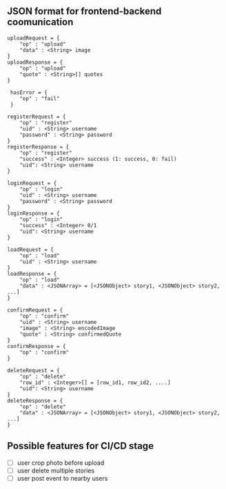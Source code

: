 ## JSON format for frontend-backend coomunication

```java:
uploadRequest = {
    "op" : "upload"
    "data" : <String> image
}
uploadResponse = {
    "op" : "upload"
    "quote" : <String>[] quotes
}
```

```java:
 hasError = {
    "op" : "fail"
 }
```

```java:
registerRequest = {
    "op" : "register"
    "uid" : <String> username
    "password" : <String> password
}
registerResponse = {
    "op" : "register"
    "success" : <Integer> success (1: success, 0: fail)
    "uid": <String> username
}
```

```java:
loginRequest = {
    "op" : "login"
    "uid" : <String> username
    "password" : <String> password
}
loginResponse = {
    "op" : "login"
    "success" : <Integer> 0/1
    "uid": <String> username
}
```

```java:
loadRequest = {
    "op" : "load"
    "uid" : <String> username
}
loadResponse = {
    "op" : "load"
    "data" : <JSONArray> = [<JSONObject> story1, <JSONObject> story2, ...]
}
```

```java:
confirmRequest = {
    "op" : "confirm"
    "uid" : <String> username
    "image" : <String> encodedImage
    "quote" : <String> confirmedQuote
}
confirmResponse = {
    "op" : "confirm"
}
```

```java:
deleteRequest = {
    "op" : "delete"
    "row_id" : <Integer>[] = [row_id1, row_id2, ....]
    "uid": <String> username
}
deleteResponse = {
    "op" : "delete"
    "data" : <JSONArray> = [<JSONObject> story1, <JSONObject> story2, ...]
}
```

## Possible features for CI/CD stage
- [ ] user crop photo before upload
- [ ] user delete multiple stories
- [ ] user post event to nearby users
